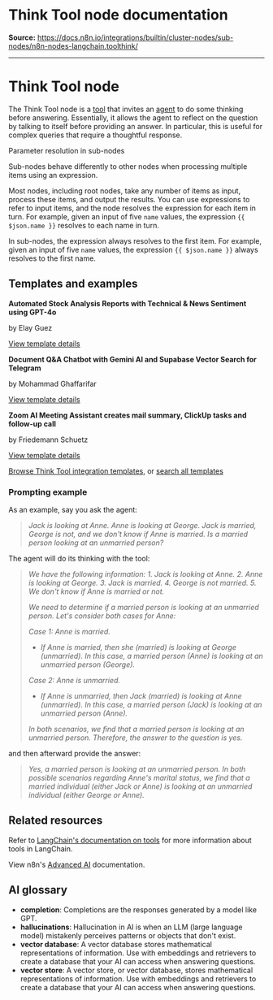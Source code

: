 # Think Tool node documentation

**Source:** https://docs.n8n.io/integrations/builtin/cluster-nodes/sub-nodes/n8n-nodes-langchain.toolthink/

---

# Think Tool node

The Think Tool node is a [tool](../../../../../glossary/#ai-tool) that invites an [agent](../../../../../glossary/#ai-agent) to do some thinking before answering. Essentially, it allows the agent to reflect on the question by talking to itself before providing an answer. In particular, this is useful for complex queries that require a thoughtful response.

Parameter resolution in sub-nodes

Sub-nodes behave differently to other nodes when processing multiple items using an expression.

Most nodes, including root nodes, take any number of items as input, process these items, and output the results. You can use expressions to refer to input items, and the node resolves the expression for each item in turn. For example, given an input of five `name` values, the expression `{{ $json.name }}` resolves to each name in turn.

In sub-nodes, the expression always resolves to the first item. For example, given an input of five `name` values, the expression `{{ $json.name }}` always resolves to the first name.

## Templates and examples

**Automated Stock Analysis Reports with Technical & News Sentiment using GPT-4o**

by Elay Guez

[View template details](https://n8n.io/workflows/3790-automated-stock-analysis-reports-with-technical-and-news-sentiment-using-gpt-4o/)

**Document Q&A Chatbot with Gemini AI and Supabase Vector Search for Telegram**

by Mohammad Ghaffarifar

[View template details](https://n8n.io/workflows/3940-document-qanda-chatbot-with-gemini-ai-and-supabase-vector-search-for-telegram/)

**Zoom AI Meeting Assistant creates mail summary, ClickUp tasks and follow-up call**

by Friedemann Schuetz

[View template details](https://n8n.io/workflows/2800-zoom-ai-meeting-assistant-creates-mail-summary-clickup-tasks-and-follow-up-call/)

[Browse Think Tool integration templates](https://n8n.io/integrations/think-tool/), or [search all templates](https://n8n.io/workflows/)

### Prompting example

As an example, say you ask the agent:

> *Jack is looking at Anne. Anne is looking at George. Jack is married, George is not, and we don't know if Anne is married. Is a married person looking at an unmarried person?*

The agent will do its thinking with the tool:

> *We have the following information: 1. Jack is looking at Anne. 2. Anne is looking at George. 3. Jack is married. 4. George is not married. 5. We don't know if Anne is married or not.*
>
> *We need to determine if a married person is looking at an unmarried person. Let's consider both cases for Anne:*
>
> *Case 1: Anne is married.*
>
> - *If Anne is married, then she (married) is looking at George (unmarried). In this case, a married person (Anne) is looking at an unmarried person (George).*
>
> *Case 2: Anne is unmarried.*
>
> - *If Anne is unmarried, then Jack (married) is looking at Anne (unmarried). In this case, a married person (Jack) is looking at an unmarried person (Anne).*
>
> *In both scenarios, we find that a married person is looking at an unmarried person. Therefore, the answer to the question is yes.*

and then afterward provide the answer:

> *Yes, a married person is looking at an unmarried person. In both possible scenarios regarding Anne's marital status, we find that a married individual (either Jack or Anne) is looking at an unmarried individual (either George or Anne).*

## Related resources

Refer to [LangChain's documentation on tools](https://langchain-ai.github.io/langgraphjs/how-tos/tool-calling/) for more information about tools in LangChain.

View n8n's [Advanced AI](../../../../../advanced-ai/) documentation.

## AI glossary

- **completion**: Completions are the responses generated by a model like GPT.
- **hallucinations**: Hallucination in AI is when an LLM (large language model) mistakenly perceives patterns or objects that don't exist.
- **vector database**: A vector database stores mathematical representations of information. Use with embeddings and retrievers to create a database that your AI can access when answering questions.
- **vector store**: A vector store, or vector database, stores mathematical representations of information. Use with embeddings and retrievers to create a database that your AI can access when answering questions.
